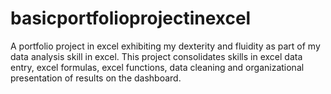 # basicportfolioprojectinexcel
A portfolio project in excel exhibiting my dexterity and fluidity as part of my data analysis skill in excel. This project consolidates skills in excel data entry, excel formulas, excel functions, data cleaning and organizational presentation of results on the dashboard.
